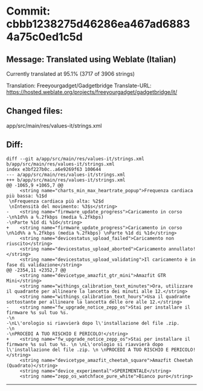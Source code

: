 # Commit: cbbb1238275d46286ea467ad68834a75c0ed1c5d
## Message: Translated using Weblate (Italian)

Currently translated at 95.1% (3717 of 3906 strings)

Translation: Freeyourgadget/Gadgetbridge
Translate-URL: https://hosted.weblate.org/projects/freeyourgadget/gadgetbridge/it/
## Changed files:
app/src/main/res/values-it/strings.xml

## Diff:
```
diff --git a/app/src/main/res/values-it/strings.xml b/app/src/main/res/values-it/strings.xml
index e3bf227b0c..a6e9269f63 100644
--- a/app/src/main/res/values-it/strings.xml
+++ b/app/src/main/res/values-it/strings.xml
@@ -1065,9 +1065,7 @@
     <string name="charts_min_max_heartrate_popup">Frequenza cardiaca più bassa: %1$d
 \nFrequenza cardiaca più alta: %2$d
 \nIntensità del movimento: %3$s</string>
-    <string name="firmware_update_progress">Caricamento in corso
-\n%1d%% a %.2fkbps (media %.2fkbps)
-\nParte %1d di %1d</string>
+    <string name="firmware_update_progress">Caricamento in corso \n%1d%% a %.2fkbps (media %.2fkbps) \nParte %1d di %1d</string>
     <string name="devicestatus_upload_failed">Caricamento non riuscito</string>
     <string name="devicestatus_upload_aborted">Caricamento annullato!</string>
     <string name="devicestatus_upload_validating">Il caricamento è in fase di validazione</string>
@@ -2354,11 +2352,7 @@
     <string name="devicetype_amazfit_gtr_mini">Amazfit GTR Mini</string>
     <string name="withings_calibration_text_minutes">Ora, utilizzare il quadrante per allineare la lancetta dei minuti alle 12.</string>
     <string name="withings_calibration_text_hours">Usa il quadrante sottostante per allineare la lancetta delle ore alle 12.</string>
-    <string name="fw_upgrade_notice_zepp_os">Stai per installare il firmware %s sul tuo %s.
-\n
-\nL\'orologio si riavvierà dopo l\'installazione del file .zip.
-\n
-\nPROCEDI A TUO RISCHIO E PERICOLO!</string>
+    <string name="fw_upgrade_notice_zepp_os">Stai per installare il firmware %s sul tuo %s. \n \nL\'orologio si riavvierà dopo l\'installazione del file .zip. \n \nPROCEDI A TUO RISCHIO E PERICOLO!</string>
     <string name="devicetype_amazfit_cheetah_square">Amazfit Cheetah (Quadrato)</string>
     <string name="device_experimental">SPERIMENTALE</string>
     <string name="zepp_os_watchface_pure_white">Bianco puro</string>
```
-----------------------------------
